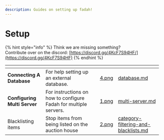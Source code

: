 ```yaml
---
description: Guides on setting up fadah!
---
```


# Setup

{% hint style="info" %}
Think we are missing something? \
Contribute over on the discord: [https://discord.gg/4KcF7S94HF/](https://discord.gg/4KcF7S94HF)
{% endhint %}

<table data-view="cards"><thead><tr><th></th><th></th><th></th><th data-hidden data-card-cover data-type="files"></th><th data-hidden data-card-target data-type="content-ref"></th></tr></thead><tbody><tr><td><strong>Connecting A Database</strong></td><td>For help setting up an external database.</td><td></td><td><a href="../../.gitbook/assets/4.png">4.png</a></td><td><a href="database.md">database.md</a></td></tr><tr><td><strong>Configuring Multi Server</strong></td><td>For instructions on how to configure Fadah for multiple servers.</td><td></td><td><a href="../../.gitbook/assets/1.png">1.png</a></td><td><a href="multi-server.md">multi-server.md</a></td></tr><tr><td>Blacklisting items</td><td>Stop items from being listed on the auction house</td><td></td><td><a href="../../.gitbook/assets/2.png">2.png</a></td><td><a href="category-filtering-and-blacklists.md">category-filtering-and-blacklists.md</a></td></tr></tbody></table>
